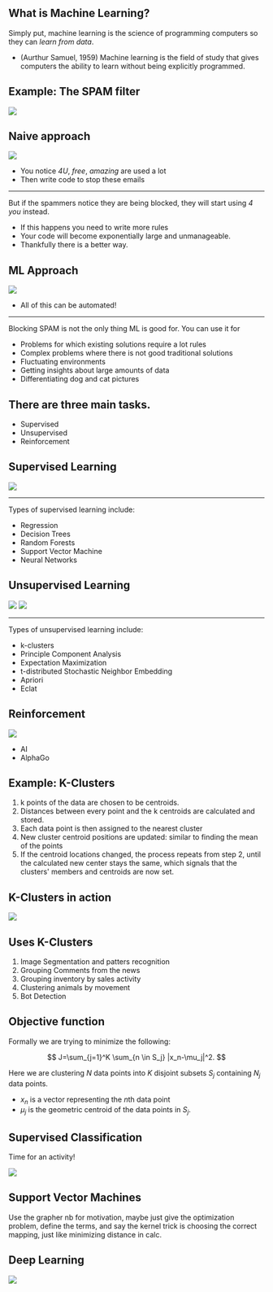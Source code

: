 ## What is Machine Learning?

Simply put, machine learning is the science of programming computers so they can _learn from data_. 

* (Aurthur Samuel, 1959) Machine learning is the field of study that gives computers the ability to learn without being explicitly programmed. 

## Example: The SPAM filter

![](./img/spam-filter.jpg)

## Naive approach

![](./img/spam-traditional.png)

* You notice _4U_, _free_, _amazing_ are used a lot
* Then write code to stop these emails

----

But if the spammers notice they are being blocked, they will start using _4 you_ instead.

* If this happens you need to write more rules
* Your code will become exponentially large and unmanageable. 
* Thankfully there is a better way. 

## ML Approach

![](./img/spam-ml.png)

* All of this can be automated!


-------

Blocking SPAM is not the only thing ML is good for.  You can use it for

* Problems for which existing solutions require a lot rules
* Complex problems where there is not good traditional solutions
* Fluctuating environments
* Getting insights about large amounts of data
* Differentiating dog and cat pictures


## There are three main tasks. 

- Supervised
- Unsupervised
- Reinforcement

## Supervised Learning

![](./img/supervised-ml.png)

----

Types of supervised learning include: 

- Regression
- Decision Trees
- Random Forests
- Support Vector Machine
- Neural Networks

## Unsupervised Learning

![](./img/unsupervised2.png)
![](./img/unsupervised1.png)

--------

Types of unsupervised learning include: 

- k-clusters
- Principle Component Analysis
- Expectation Maximization
- t-distributed Stochastic Neighbor Embedding
- Apriori
- Eclat


## Reinforcement

![](./img/reinforcement-ml.png)

- AI
- AlphaGo

## Example: K-Clusters

1. k points of the data are chosen to be centroids.
2. Distances between every point and the k centroids are calculated and stored.
3. Each data point is then assigned to the nearest cluster
4. New cluster centroid positions are updated: similar to finding the mean of the points
5. If the centroid locations changed, the process repeats from step 2, until the calculated new center stays the same, which signals that the clusters' members and centroids are now set. 

## K-Clusters in action

[![](./img/k-cluster-action.png)](https://www.naftaliharris.com/blog/visualizing-k-means-clustering/)

## Uses K-Clusters


1. Image Segmentation and patters recognition
2. Grouping Comments from the news
3. Grouping inventory by sales activity
4. Clustering animals by movement
5. Bot Detection


## Objective function

Formally we are trying to minimize the following:

$$
J=\sum_{j=1}^K \sum_{n \in S_j} |x_n-\mu_j|^2.
$$

Here we are clustering $N$ data points into $K$ disjoint subsets $S_j$ containing $N_j$ data points. 

* $x_n$ is a vector representing the $n$th data point
* $\mu_j$ is the geometric centroid of the data points in $S_j$. 

## Supervised Classification

Time for an activity!

![](./img/activity-time.gif)

## Support Vector Machines

Use the grapher nb for motivation, maybe just give the optimization problem, define the terms, and say the kernel trick is choosing the correct mapping, just like minimizing distance in calc. 


## Deep Learning

![](./img/dog-cat-ann.gif)

<!-- ## Example: Life Satisfaction

![](./img/life-sat-1.png)

Can we find parameters $\theta_0$, $\theta_1$ for 

$$lifeSat = \theta_0+\theta_1 \cdot GDP?$$

-----

![](./img/life-sat-2.png)

There are infinitely many to choose from, but there can be only one.

-----

![](./img/life-sat-3.png)

* The problem is, does this extend well when more data is added? 
* Turns out more countries exist!

------

![](./img/life-sat-4.png)

* The dotted line is our old model.
* But when we refit with new data, we get a different line.
* Notice it does not do such a great job for "poor" Luxembourg. 

## Challenges of ML

* Not enough training data.
	* Turns out all models perform the same when given enough data.
* Bad representation in data (Sampling Bias)
	* Page 25 has a nice example of this.
* Poor Quality Data 
	* Missing information
	* too many outliers
* Irrelevant Features
* Overfitting training data

----

An example of overfitting using the Lagrange polynomial.

![](./img/life-sat-5.png)

---

Overfitting happens when the model is too complex relative to the amount of noisiness of the training data. Solutions are 

* Simplify the model by selecting hone with fewer parameters (maybe just use $\theta_1$?)
* Gather more data (very expensive)
* reduce the noise (fill in missing info, remove outliers)

-----

In our situation, if we place bounds on $\theta_1$, we can then have two variables to "move around". This process is called **regularization**.

![](./img/life-sat-6.png)


 -->